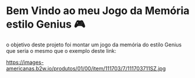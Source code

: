 # Bem Vindo ao meu Jogo da Memória estilo Genius :video_game:

o objetivo deste projeto foi montar um jogo da memória do estilo Genius que seria o mesmo que o exemplo deste link:

https://images-americanas.b2w.io/produtos/01/00/item/111703/7/111703711SZ.jpg




